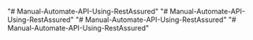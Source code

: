 "# Manual-Automate-API-Using-RestAssured" 
"# Manual-Automate-API-Using-RestAssured" 
"# Manual-Automate-API-Using-RestAssured" 
"# Manual-Automate-API-Using-RestAssured" 
